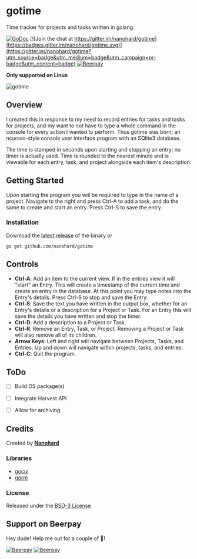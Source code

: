 # gotime
Time tracker for projects and tasks written in golang.

[![GoDoc](https://godoc.org/github.com/nanohard/gotime?status.svg)](https://godoc.org/github.com/nanohard/gotime) [![Join the chat at https://gitter.im/nanohard/gotime](https://badges.gitter.im/nanohard/gotime.svg)](https://gitter.im/nanohard/gotime?utm_source=badge&utm_medium=badge&utm_campaign=pr-badge&utm_content=badge) [![Beerpay](https://beerpay.io/nanohard/gotime/badge.svg?style=flat)](https://beerpay.io/nanohard/gotime)

**Only supported on Linux**

![gotime](https://user-images.githubusercontent.com/10169206/27987771-f1a5bd9e-63d8-11e7-8d3d-a8abc33bd0e9.gif)

## Overview
I created this in response to my need to record entries for tasks and tasks for projects, and my want to not have to type a whole command in the console for every action I wanted to perform. Thus gotime was born; an ncurses-style console user interface program with an SQlite3 database.

The time is stamped in seconds upon starting and stopping an entry; no timer is actually used. Time is rounded to the nearest minute and is viewable for each entry, task, and project alongside each item's description.

## Getting Started
Upon starting the program you will be required to type in the name of a project. Navigate to the right and press Ctrl-A to add a task, and do the same to create and start an entry. Press Ctrl-S to save the entry.

### Installation
Download the [latest release](https://github.com/nanohard/gotime/releases/latest) of the binary or

`go get github.com/nanohard/gotime`

## Controls
* **Ctrl-A**: Add an item to the current view. If in the entries view it will "start" an Entry. This will create a timestamp of the current time and create an entry in the database. At this point you may type notes into the Entry's details. Press Ctrl-S to stop and save the Entry.
* **Ctrl-S**: Save the text you have written in the output box, whether for an Entry's details or a description for a Project or Task. For an Entry this will save the details you have written and stop the timer.
* **Ctrl-D**: Add a description to a Project or Task.
* **Ctrl-R**: Remove an Entry, Task, or Project. Removing a Project or Task will also remove all of its children.
* **Arrow Keys**: Left and right will navigate between Projects, Tasks, and Entries. Up and down will navigate within projects, tasks, and entries.
* **Ctrl-C**: Quit the program.

## ToDo
- [ ] Build OS package(s)
- [ ] Integrate Harvest API
- [ ] Allow for archiving


## Credits
Created by [**Nanohard**](https://github.com/nanohard)

### Libraries
* [gocui](https://github.com/jroimartin/gocui)
* [gorm](https://github.com/jinzhu/gorm)

### License
Released under the [BSD-3 License](https://github.com/nanohard/gotime/blob/master/LICENSE)

## Support on Beerpay
Hey dude! Help me out for a couple of :beers:!

[![Beerpay](https://beerpay.io/nanohard/gotime/badge.svg?style=beer-square)](https://beerpay.io/nanohard/gotime)  [![Beerpay](https://beerpay.io/nanohard/gotime/make-wish.svg?style=flat-square)](https://beerpay.io/nanohard/gotime?focus=wish)
